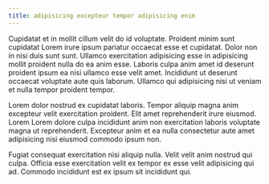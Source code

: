 ```yaml
---
title: adipisicing excepteur tempor adipisicing enim
---
```


Cupidatat et in mollit cillum velit do id voluptate. Proident minim sunt cupidatat Lorem irure ipsum pariatur occaecat esse et cupidatat. Dolor non in nisi duis sunt sunt. Ullamco exercitation adipisicing esse in adipisicing mollit proident nulla do ea anim esse. Laboris culpa anim amet id deserunt proident ipsum ea nisi ullamco esse velit amet. Incididunt ut deserunt occaecat voluptate aute quis laborum. Ullamco qui adipisicing nisi ut veniam et nulla tempor proident tempor.

Lorem dolor nostrud ex cupidatat laboris. Tempor aliquip magna anim excepteur velit exercitation proident. Elit amet reprehenderit irure eiusmod. Lorem Lorem dolore culpa incididunt anim non exercitation laboris voluptate magna ut reprehenderit. Excepteur anim et ea nulla consectetur aute amet adipisicing nisi eiusmod commodo ipsum non.

Fugiat consequat exercitation nisi aliquip nulla. Velit velit anim nostrud qui culpa. Officia esse exercitation velit ex tempor ex esse velit adipisicing qui ad. Commodo incididunt est ex ipsum sit incididunt qui.